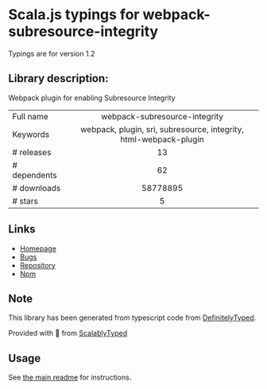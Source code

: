 
# Scala.js typings for webpack-subresource-integrity

Typings are for version 1.2

## Library description:
Webpack plugin for enabling Subresource Integrity

|                    |                 |
| ------------------ | :-------------: |
| Full name          | webpack-subresource-integrity |
| Keywords           | webpack, plugin, sri, subresource, integrity, html-webpack-plugin |
| # releases         | 13 |
| # dependents       | 62 |
| # downloads        | 58778895 |
| # stars            | 5 |

## Links
- [Homepage](https://github.com/waysact/webpack-subresource-integrity#readme)
- [Bugs](https://github.com/waysact/webpack-subresource-integrity/issues)
- [Repository](https://github.com/waysact/webpack-subresource-integrity)
- [Npm](https://www.npmjs.com/package/webpack-subresource-integrity)
    


## Note
This library has been generated from typescript code from [DefinitelyTyped](https://definitelytyped.org).

Provided with :purple_heart: from [ScalablyTyped](https://github.com/oyvindberg/ScalablyTyped)

## Usage
See [the main readme](../../readme.md) for instructions.


